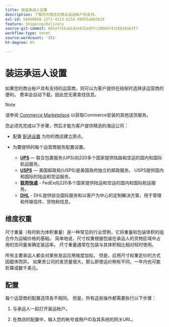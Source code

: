 ```yaml
---
title: 装运承运人设置
description: 了解您的商店对商业运送帐户的支持。
exl-id: b6098068-12f3-4223-b216-98055a802b19
feature: Shipping/Delivery
source-git-commit: 8b5af316ab1d2e632ed5fc2066974326830ab3f7
workflow-type: tm+mt
source-wordcount: '351'
ht-degree: 0%

---
```


# 装运承运人设置

如果您的商业帐户具有支持的运营商，则可以为客户提供在结账时选择该运营商的便利。 费率会自动下载，因此您无需查找信息。

>[!NOTE]
>
>请参阅 [Commerce Marketplace](../getting-started/commerce-marketplace.md) 以获取Commerce安装的其他送货服务。

您必须先完成以下步骤，然后才能为客户提供精选的海运公司：

- 配置 [配送设置](shipping-settings.md) 为你的商店建立原点。

- 为要提供的每个运营商服务配置设置。

   - [**UPS**](ups.md)   — 联合包裹服务(UPS)向220多个国家提供陆路和空运的国内和国际航运服务。
   - [**USPS**](usps.md)  — 美国邮政局(USPS)是美国政府独立的邮政服务。 USPS提供国内和国际的陆运和空运服务。
   - [**联邦快递**](fedex.md) - FedEx向220多个国家提供陆运和空运的国内和国际航运服务。
   - [**DHL**](dhl.md) - DHL提供综合国际服务和以客户为中心的定制解决方案，用于管理和传输信件、货物和信息。

## 维度权重

尺寸重量（有时称为体积重量）是一种常见的行业惯例，它将重量和包装体积的组合作为运输价格的基础。 简单地说，尺寸权重根据包装在承运人的货物区域中占用的空间量来确定装运率。 尺寸重量通常在包装与其体积相比相对轻时使用。

所有主要承运人都会对某些发运应用维度加权。 但是，应用尺寸权重定价的方式因载体而异。 如果贵公司的发货量很大，那么即使运价稍有不同，一年内也可能折算成数千美元。

## 配置

每个运营商的配置选项各不相同。 但是，所有这些操作都需要执行以下步骤：

1. 与承运人一起打开装运帐户。

1. 在商店的配置中，输入您的帐号或用户ID及其系统的网关URL。
